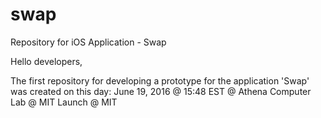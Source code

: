 # swap
Repository for iOS Application - Swap 

Hello developers, 

The first repository for developing a prototype for the application 'Swap' was created on this day: June 19, 2016 @ 15:48 EST @ Athena Computer Lab @ MIT Launch @  MIT
